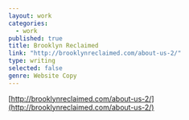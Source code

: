 ```yaml
---
layout: work
categories: 
  - work
published: true
title: Brooklyn Reclaimed
link: "http://brooklynreclaimed.com/about-us-2/"
type: writing
selected: false
genre: Website Copy
---
```


[http://brooklynreclaimed.com/about-us-2/](http://brooklynreclaimed.com/about-us-2/)